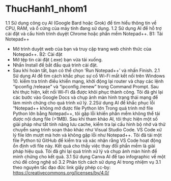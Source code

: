 # ThucHanh1_nhom1
1.1  Sử dụng công cụ AI (Google Bard hoặc Grok) để tìm hiểu thông tin về CPU, RAM, và ổ cứng của máy tính đang sử dụng.
1.2 Sử dụng AI để hỗ trợ cài đặt và cấu hình trình duyệt Chrome hoặc phần mềm Notepad++.
B1: Tải Notepad++
- Mở trình duyệt web của bạn và truy cập trang web chính thức của Notepad++.
B2:  Cài đặt
- Mở tệp tin cài đặt (.exe) bạn vừa tải xuống.
- Nhấn Install để bắt đầu quá trình cài đặt.
- Sau khi hoàn tất, bạn có thể chọn ‘Run Notepad++’ và nhấn Finish.
2.1 Sử dụng AI để tìm cách khắc phục sự cố Wi-Fi mất kết nối trên Windows 10.
kiểm tra trình điều khiển mạng, khởi động lại router và chạy các lệnh “ipconfig /release” và “ipconfig /renew” trong Command Prompt. Sau khi thực hiện, kết nối Wi-Fi đã được khôi phục thành công. Tôi đã ghi lại các bước vào Google Docs và chụp ảnh màn hình trạng thái mạng để làm minh chứng cho quá trình xử lý.
2.2Sử dụng AI để khắc phục lỗi “Notepad++ không mở được file Python lớn
Trong quá trình mở file Python lớn bằng Notepad++, tôi gặp lỗi khiến phần mềm không thể tải được nội dung file (>1MB). Sau khi tham khảo AI, tôi thực hiện một số giải pháp như tắt tính năng lưu cache, kiểm tra lại cấu hình bộ nhớ và thử chuyển sang trình soạn thảo khác như Visual Studio Code. VS Code xử lý file lớn mượt mà hơn và không gặp lỗi như Notepad++. Tôi đã tải một file Python từ GitHub để kiểm tra và xác nhận rằng VS Code hoạt động ổn định với file này. Kết quả cho thấy việc thay đổi phần mềm là giải pháp hiệu quả. Tôi đã ghi lại quá trình xử lý và chụp ảnh màn hình để minh chứng cho kết quả.
3.1 Sử dụng Canva AI để tạo infographic về một chủ đề công nghệ số
3.2 Phân tích cách sử dụng AI trong nhiệm vụ 3.1 theo nguyên tắc đạo đức
 link giấy phép cc-by:   https://creativecommons.org/licenses/by/4.0/
